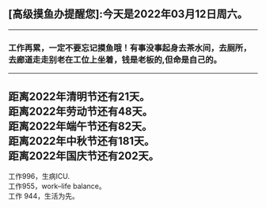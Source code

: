 ## [高级摸鱼办提醒您]:今天是2022年03月12日周六。
---
### 工作再累，一定不要忘记摸鱼哦！有事没事起身去茶水间，去厕所，去廊道走走别老在工位上坐着，钱是老板的,但命是自己的。
---
距离2022年清明节还有21天。  
距离2022年劳动节还有48天。  
距离2022年端午节还有82天。  
距离2022年中秋节还有181天。  
距离2022年国庆节还有202天。  
---
工作996，生病ICU.  
工作955，work–life balance。  
工作 944，生活为先。